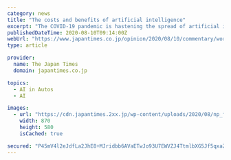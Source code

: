 ```yaml
---
category: news
title: "The costs and benefits of artificial intelligence"
excerpt: "The COVID-19 pandemic is hastening the spread of artificial intelligence, but few have fully considered the short- and long-run consequences. In thinking about AI, it is natural to start from the perspective of welfare economics — productivity and distribution."
publishedDateTime: 2020-08-10T09:14:00Z
webUrl: "https://www.japantimes.co.jp/opinion/2020/08/10/commentary/world-commentary/economic-effect-artificial-intelligence/"
type: article

provider:
  name: The Japan Times
  domain: japantimes.co.jp

topics:
  - AI in Autos
  - AI

images:
  - url: "https://cdn.japantimes.2xx.jp/wp-content/uploads/2020/08/np_file_29359-870x580.jpeg"
    width: 870
    height: 580
    isCached: true

secured: "P45mV4l2eJdfLa2JhE8+MJridbb6AVaETwJo93U7EWVZJ4TtmlbXG5Jf5qxaZNfqVEnl8boP6zZUGGQUOScCShBBaxAXwg5AJUU1TZwbha7s8JAZTpR23LAcc7i66G2iJRZeSjdQETrrd6OG/tpzix6AnUi/6bA36KQAp7VcYOAoF9R9pvojzSHZJzT/rHC9BrdoeU5O49QrR+JD6sM4wurmXknSxIC0MC+nlxikPm8KM8YlmolEU2zr2Unw96IuaI6MtrUY/5Ikx583aWnUEb0gkoFOp2CA+bDuBXqjiCs020ppImaNSwd3jZXZG90QU0z/VoSa/18PdQFnupLveQ==;MGqLYEBtqHaqQ+W1Ultfdg=="
---
```


